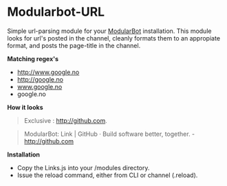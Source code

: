 Modularbot-URL
==============

Simple url-parsing module for your [ModularBot](https://github.com/Xstasy/modular-bot) installation. This module looks for url's posted in the channel, cleanly formats them to an appropiate format, and posts the page-title in the channel.

**Matching regex's**
 - http://www.google.no
 - http://google.no
 - www.google.no
 - google.no

**How it looks**

>Exclusive : http://github.com.

>ModularBot: Link | GitHub · Build software better, together. - http://github.com

**Installation**
- Copy the Links.js into your /modules directory.
- Issue the reload command, either from CLI or channel (.reload).

